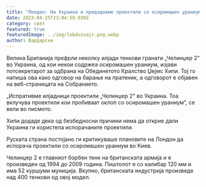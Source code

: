 ```yaml
---
title: "Лондон: На ​​Украина и предадовме проектили со осиромашен ураниум"
date: 2023-04-25T23:04:59.039Z
category: свет
featured: true
featuredImage: ../img/lobduzuajr.png.webp
author: Вардарски
---
```


Велика Британија префрли неколку илјади тенкови гранати „Челинџер 2“ во Украина, од кои некои содржеа осиромашен ураниум, изјави потсекретарот за одбрана на Обединетото Кралство Џејмс Хипи. Тој го напиша ова како одговор на барање на пратеник, а одговорот е објавен на веб-страницата на Собранието.

„Испративме илјадници проектили „Челинџер 2“ во Украина. Тоа вклучува проектили кои пробиваат оклоп со осиромашен ураниум“, се вели во писмото.

Хипи додаде дека од безбедносни причини нема да открие дали Украина ги користела испорачаните проектили.

Руската страна постојано ги критикуваше плановите на Лондон да испорача проектили со осиромашен ураниум во Киев.

Челинџер 2 е главниот борбен тенк на британската армија и е произведен од 1994 до 2009 година. Пиштолот е со калибар 120 мм и има 52 куршуми муниција. Вкупно, британската индустрија произведе над 400 тенкови од овој модел.
